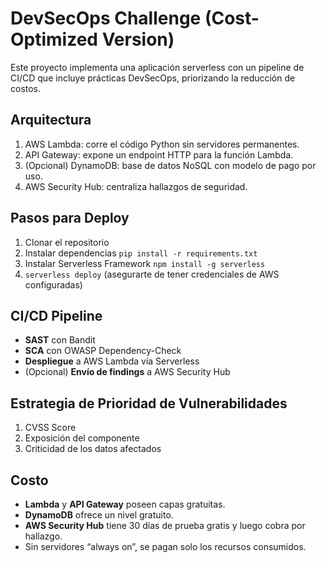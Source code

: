 # DevSecOps Challenge (Cost-Optimized Version)

Este proyecto implementa una aplicación serverless con un pipeline de CI/CD que incluye prácticas DevSecOps, priorizando la reducción de costos.

## Arquitectura

1. AWS Lambda: corre el código Python sin servidores permanentes.
2. API Gateway: expone un endpoint HTTP para la función Lambda.
3. (Opcional) DynamoDB: base de datos NoSQL con modelo de pago por uso.
4. AWS Security Hub: centraliza hallazgos de seguridad.

## Pasos para Deploy

1. Clonar el repositorio
2. Instalar dependencias `pip install -r requirements.txt`
3. Instalar Serverless Framework `npm install -g serverless`
4. `serverless deploy` (asegurarte de tener credenciales de AWS configuradas)

## CI/CD Pipeline

- **SAST** con Bandit
- **SCA** con OWASP Dependency-Check
- **Despliegue** a AWS Lambda vía Serverless
- (Opcional) **Envío de findings** a AWS Security Hub

## Estrategia de Prioridad de Vulnerabilidades

1. CVSS Score
2. Exposición del componente
3. Criticidad de los datos afectados

## Costo

- **Lambda** y **API Gateway** poseen capas gratuitas.
- **DynamoDB** ofrece un nivel gratuito.
- **AWS Security Hub** tiene 30 días de prueba gratis y luego cobra por hallazgo.
- Sin servidores “always on”, se pagan solo los recursos consumidos.